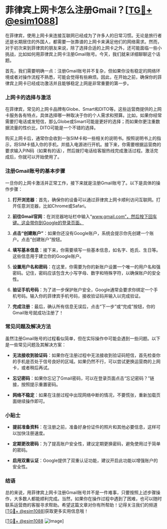 # 菲律宾上网卡怎么注册Gmail？[[TG💪+ @esim1088](https://t.me/s/esim1088)]

在菲律宾，使用上网卡来连接互联网已经成为了许多人的日常习惯。无论是旅行者还是长期居住的外国人，都需要一张靠谱的上网卡来满足他们的网络需求。然而，对于初次来到菲律宾的朋友来说，除了选择合适的上网卡之外，还可能面临一些小挑战，比如如何用菲律宾上网卡注册Gmail账号。今天，我们就来详细聊聊这个话题。

首先，我们需要明确一点：注册Gmail账号并不复杂，但如果你没有稳定的网络环境或者对操作流程不熟悉，可能会觉得有些麻烦。因此，在开始之前，确保你的菲律宾上网卡已经成功激活并且能够稳定上网是非常重要的第一步。

### 上网卡的选择与激活

在菲律宾，常见的上网卡品牌有Globe、Smart和DITO等。这些运营商提供的上网卡服务各有特点，具体选择哪一种取决于你的个人需求和预算。比如，如果你经常需要打电话或发短信，那么Globe或Smart可能是更好的选择；而如果你更注重数据流量的性价比，DITO可能是一个不错的选择。

购买上网卡后，通常你会收到一张SIM卡和一些相关的说明书。按照说明书上的指示，将SIM卡插入你的手机，并插入电源进行开机。接下来，你需要根据运营商的要求输入PIN码（如果有的话），然后拨打电话给客服热线完成激活过程。激活完成后，你就可以开始使用了。

### 注册Gmail账号的基本步骤

一旦你的上网卡激活并正常工作，接下来就是注册Gmail账号了。以下是具体的操作步骤：

1. **打开浏览器**：首先，确保你的设备可以通过菲律宾上网卡顺利访问互联网。打开任意浏览器，比如Chrome或Safari。

2. **前往Gmail官网**：在浏览器地址栏中输入“www.gmail.com”，然后按下回车键。这会带你到Google的登录页面。

3. **点击“创建账户”**：如果你还没有Google账户，系统会提示你先创建一个账户。点击“创建账户”按钮。

4. **填写基本信息**：接下来，你需要填写一些基本信息，如名字、姓氏、生日等。这些信息用于建立你的Google账户。

5. **设置用户名和密码**：在这里，你需要为你的新账户设置一个唯一的用户名和强密码。记住，密码应该包含大小写字母、数字和特殊字符，以确保账户的安全性。

6. **验证手机号码**：为了进一步保护账户安全，Google通常会要求你绑定一个手机号码。输入你的菲律宾手机号码，接收验证码并输入以完成验证。

7. **完成注册**：最后，确认所有信息无误后，点击“下一步”或“完成”按钮，你的Gmail账号就成功注册了！

### 常见问题及解决方法

虽然注册Gmail账号的过程看似简单，但在实际操作中可能会遇到一些问题。以下是一些常见问题及其解决方案：

- **无法接收到验证码**：如果你在注册过程中无法接收到验证码短信，首先检查你的手机是否处于信号良好的区域。如果仍然不行，可以尝试更换运营商的上网卡，或者稍后再试。

- **忘记密码**：如果你忘记了Gmail密码，可以在登录页面点击“忘记密码？”链接，按照提示重置密码。

- **网络不稳定**：如果在注册过程中出现网络中断的情况，不要慌张，重新加载页面继续操作即可。

### 小贴士

- **提前准备资料**：在注册之前，准备好身份证件的照片和其他必要信息，这样可以加快注册速度。
  
- **定期更改密码**：为了提高账户安全性，建议定期更换密码，避免使用过于简单的密码。

- **启用双重认证**：Google提供了双重认证功能，建议开启此功能以增强账户的安全性。

### 结语

总的来说，用菲律宾上网卡注册Gmail账号并不是一件难事，只要按照上述步骤操作，大多数人都能顺利完成。当然，如果你在操作过程中遇到了困难，也可以随时联系运营商的客服寻求帮助。希望这篇文章对你有所帮助！记得关注我们的频道[[TG💪+ @esim1088](https://t.me/s/esim1088)]获取更多实用信息哦！

[[TG💪+ @esim1088](https://t.me/s/esim1088) ![Image](https://i.postimg.cc/4NQfJmqS/Snipaste-2025-05-13-00-14-12.png)]
